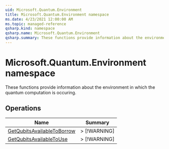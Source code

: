 ```yaml
---
uid: Microsoft.Quantum.Environment
title: Microsoft.Quantum.Environment namespace
ms.date: 4/23/2021 12:00:00 AM
ms.topic: managed-reference
qsharp.kind: namespace
qsharp.name: Microsoft.Quantum.Environment
qsharp.summary: These functions provide information about the environment in which the quantum computation is occuring.
---
```


# Microsoft.Quantum.Environment namespace

These functions provide information about the environment in which the quantum computation is occuring.


<!-- summaries -->

## Operations

| Name | Summary |
|------|---------|
|[GetQubitsAvailableToBorrow](xref:Microsoft.Quantum.Environment.GetQubitsAvailableToBorrow) |> [!WARNING] |
|[GetQubitsAvailableToUse](xref:Microsoft.Quantum.Environment.GetQubitsAvailableToUse) |> [!WARNING] |


<!-- /summaries -->
